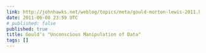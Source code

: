 ```yaml
---
link: http://johnhawks.net/weblog/topics/meta/gould-morton-lewis-2011.html
date: 2011-06-08 23:59 UTC
# published: false
published: true
title: Gould's "Unconscious Manipulation of Data"
tags: []
---
```



